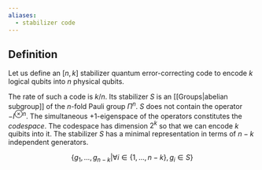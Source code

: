 ```yaml
---
aliases:
  - stabilizer code
---
```

## Definition
Let us define an $[n,k]$ stabilizer quantum error-correcting code to encode $k$ logical qubits into $n$ physical qubits.

The rate of such a code is $k/n$. Its stabilizer $S$ is an [[Groups|abelian subgroup]] of the $n$-fold Pauli group $\Pi^n$. $S$ does not contain the operator $-I^{\otimes n}$. The simultaneous $+1$-eigenspace of the operators constitutes the _codespace_. The codespace has dimension $2^k$ so that we can encode $k$ quibits into it. The stabilizer $S$ has a minimal representation in terms of $n-k$ independent generators.
	
$$
\{g_1, ..., g_{n-k} | \forall i\in \{1, ..., n-k\}, g_i \in S\}
$$